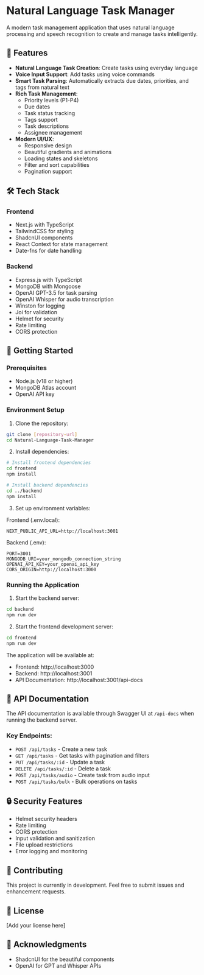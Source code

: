 # Natural Language Task Manager

A modern task management application that uses natural language processing and speech recognition to create and manage tasks intelligently.

## 🌟 Features

- **Natural Language Task Creation**: Create tasks using everyday language
- **Voice Input Support**: Add tasks using voice commands
- **Smart Task Parsing**: Automatically extracts due dates, priorities, and tags from natural text
- **Rich Task Management**:
  - Priority levels (P1-P4)
  - Due dates
  - Task status tracking
  - Tags support
  - Task descriptions
  - Assignee management
- **Modern UI/UX**:
  - Responsive design
  - Beautiful gradients and animations
  - Loading states and skeletons
  - Filter and sort capabilities
  - Pagination support

## 🛠 Tech Stack

### Frontend
- Next.js with TypeScript
- TailwindCSS for styling
- ShadcnUI components
- React Context for state management
- Date-fns for date handling

### Backend
- Express.js with TypeScript
- MongoDB with Mongoose
- OpenAI GPT-3.5 for task parsing
- OpenAI Whisper for audio transcription
- Winston for logging
- Joi for validation
- Helmet for security
- Rate limiting
- CORS protection

## 🚀 Getting Started

### Prerequisites
- Node.js (v18 or higher)
- MongoDB Atlas account
- OpenAI API key

### Environment Setup

1. Clone the repository:
```bash
git clone [repository-url]
cd Natural-Language-Task-Manager
```

2. Install dependencies:
```bash
# Install frontend dependencies
cd frontend
npm install

# Install backend dependencies
cd ../backend
npm install
```

3. Set up environment variables:

Frontend (.env.local):
```env
NEXT_PUBLIC_API_URL=http://localhost:3001
```

Backend (.env):
```env
PORT=3001
MONGODB_URI=your_mongodb_connection_string
OPENAI_API_KEY=your_openai_api_key
CORS_ORIGIN=http://localhost:3000
```

### Running the Application

1. Start the backend server:
```bash
cd backend
npm run dev
```

2. Start the frontend development server:
```bash
cd frontend
npm run dev
```

The application will be available at:
- Frontend: http://localhost:3000
- Backend: http://localhost:3001
- API Documentation: http://localhost:3001/api-docs

## 📝 API Documentation

The API documentation is available through Swagger UI at `/api-docs` when running the backend server.

### Key Endpoints:

- `POST /api/tasks` - Create a new task
- `GET /api/tasks` - Get tasks with pagination and filters
- `PUT /api/tasks/:id` - Update a task
- `DELETE /api/tasks/:id` - Delete a task
- `POST /api/tasks/audio` - Create task from audio input
- `POST /api/tasks/bulk` - Bulk operations on tasks

## 🔒 Security Features

- Helmet security headers
- Rate limiting
- CORS protection
- Input validation and sanitization
- File upload restrictions
- Error logging and monitoring

## 🤝 Contributing

This project is currently in development. Feel free to submit issues and enhancement requests.

## 📄 License

[Add your license here]

## 🙏 Acknowledgments

- ShadcnUI for the beautiful components
- OpenAI for GPT and Whisper APIs 